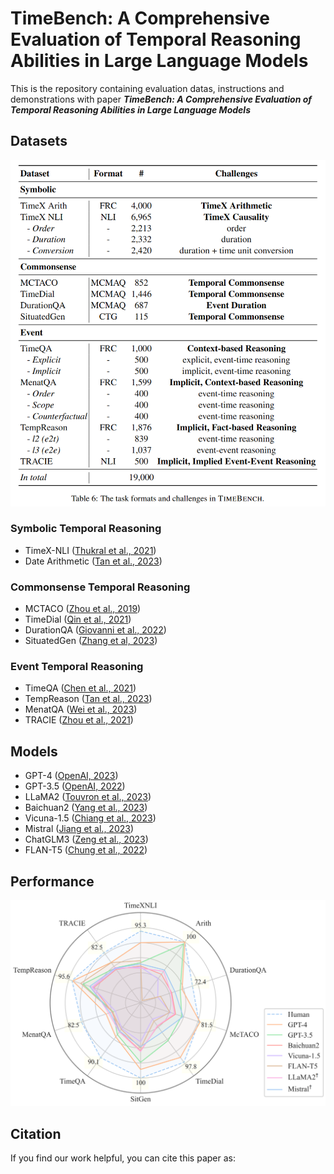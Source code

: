 # TimeBench: A Comprehensive Evaluation of Temporal Reasoning Abilities in Large Language Models
This is the repository containing evaluation datas, instructions and demonstrations with paper _**TimeBench: A Comprehensive Evaluation of Temporal Reasoning Abilities in
  Large Language Models**_

## Datasets
![image](src/dataset.png)

### Symbolic Temporal Reasoning
- TimeX-NLI ([Thukral et al., 2021](https://doi.org/10.18653/v1/2021.blackboxnlp-1.31))
- Date Arithmetic ([Tan et al., 2023](https://doi.org/10.18653/v1/2023.acl-long.828))
### Commonsense Temporal Reasoning
- MCTACO ([Zhou et al., 2019](https://doi.org/10.18653/v1/D19-1332))
- TimeDial ([Qin et al., 2021](https://doi.org/10.18653/v1/2021.acl-long.549))
- DurationQA ([Giovanni et al., 2022](https://aclanthology.org/2022.lrec-1.473))
- SituatedGen ([Zhang et al, 2023](https://doi.org/10.48550/arXiv.2306.12552))
### Event Temporal Reasoning
- TimeQA ([Chen et al., 2021](https://datasets-benchmarks-proceedings.neurips.cc/paper/2021/hash/1f0e3dad99908345f7439f8ffabdffc4-Abstract-round2.html))
- TempReason ([Tan et al., 2023](https://doi.org/10.18653/v1/2023.acl-long.828))
- MenatQA ([Wei et al., 2023](https://doi.org/10.48550/arXiv.2310.05157))
- TRACIE ([Zhou et al., 2021](https://doi.org/10.18653/v1/2021.naacl-main.107))
## Models
- GPT-4 ([OpenAI, 2023](https://doi.org/10.48550/arXiv.2303.08774))
- GPT-3.5 ([OpenAI, 2022](http://papers.nips.cc/paper\_files/paper/2022/hash/b1efde53be364a73914f58805a001731-Abstract-Conference.html))
- LLaMA2 ([Touvron et al., 2023](https://www.google.com.hk/url?sa=t&rct=j&q=&esrc=s&source=web&cd=&cad=rja&uact=8&ved=2ahUKEwiR3dXNzemCAxVmslYBHfz4AnkQFnoECAYQAQ&url=https%3A%2F%2Fai.meta.com%2Fllama%2F&usg=AOvVaw2NNlbTg8mieJEHSM4T8jGp&opi=89978449))
- Baichuan2 ([Yang et al., 2023](https://doi.org/10.48550/arXiv.2309.10305))
- Vicuna-1.5 ([Chiang et al., 2023](https://lmsys.org/blog/2023-03-30-vicuna/))
- Mistral ([Jiang et al., 2023](https://doi.org/10.48550/arXiv.2310.06825))
- ChatGLM3 ([Zeng et al., 2023](https://openreview.net/pdf?id=-Aw0rrrPUF))
- FLAN-T5 ([Chung et al., 2022](https://arxiv.org/abs/2210.11416))

## Performance
![image](src/radar.png)

## Citation
If you find our work helpful, you can cite this paper as:

```bibtex

```